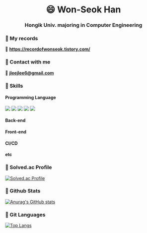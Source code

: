 



<h1 align="center"> 😄 Won-Seok Han </h1>
<h3 align="center"> Hongik Univ. majoring in Computer Engineering</h3>

### 🌱 My records
 📔 **https://recordofwonseok.tistory.com/**
 
    
### 🌱 Contact with me    

  📌 **jleejlee6@gmail.com**    
     
### 🌱 Skills

#### Programming Language
<p align="left">
 <img src="https://img.shields.io/badge/java-007396?style=for-the-badge&logo=java&logoColor=white"> 
 <img src="https://img.shields.io/badge/c-critical?style=for-the-badge&logo=c&logoColor=white"> 
 <img src="https://img.shields.io/badge/c++-blue?style=for-the-badge&logo=c++&logoColor=white"> 
 <img src="https://img.shields.io/badge/python-007396?style=for-the-badge&logo=python&logoColor=white"> 
 <img src="https://img.shields.io/badge/javascript-007396?style=for-the-badge&logo=javascript&logoColor=white"> 
 
</p>

#### Back-end
<p align="left">

</p>

#### Front-end
<p align="left">
 
</p>

#### CI/CD
<p align="left">
 
</p>

#### etc
<p align="left">

</p>


   


### 🌱 Solved.ac Profile       
   
[![Solved.ac Profile](http://mazassumnida.wtf/api/v2/generate_badge?boj=jleejlee5)](https://solved.ac/jleejlee5/)   
 

### 🌱 Github Stats      
   
[![Anurag's GitHub stats](https://github-readme-stats.vercel.app/api?username=wonseok22&theme=dark)](https://github.com/anuraghazra/github-readme-stats)  
        
             

### 🌱 Git Languages
    
[![Top Langs](https://github-readme-stats.vercel.app/api/top-langs/?username=wonseok22&exclude_repo=webs_class&theme=dark&langs_count=8)](https://github.com/anuraghazra/github-readme-stats)
     
     
